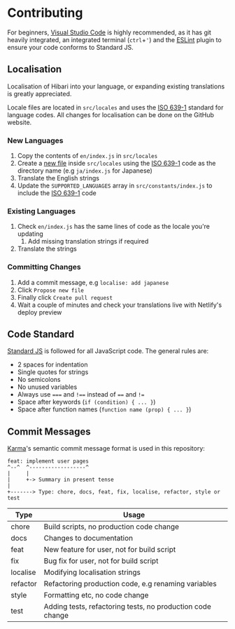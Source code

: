 # Contributing

For beginners, [Visual Studio Code] is highly recommended, as it has
git heavily integrated, an integrated terminal (`ctrl`+`'`) and the
[ESLint] plugin to ensure your code conforms to Standard JS.

## Localisation

Localisation of Hibari into your language, or expanding existing
translations is greatly appreciated.

Locale files are located in `src/locales` and uses the [ISO 639-1]
standard for language codes. All changes for localisation can be
done on the GitHub website.

### New Languages

1. Copy the contents of `en/index.js` in `src/locales`
2. Create a [new file][1] inside `src/locales` using the [ISO 639-1] code as the directory name (e.g `ja/index.js` for Japanese)
3. Translate the English strings
4. Update the `SUPPORTED_LANGUAGES` array in `src/constants/index.js` to include the [ISO 639-1] code

### Existing Languages

1. Check `en/index.js` has the same lines of code as the locale you're updating
    1. Add missing translation strings if required
2. Translate the strings

### Committing Changes

1. Add a commit message, e.g `localise: add japanese`
2. Click `Propose new file`
3. Finally click `Create pull request`
4. Wait a couple of minutes and check your translations live with Netlify's deploy preview

## Code Standard

[Standard JS] is followed for all JavaScript code. The general rules
are:

- 2 spaces for indentation
- Single quotes for strings
- No semicolons
- No unused variables
- Always use `===` and `!==` instead of `==` and `!=`
- Space after keywords (`if (condition) { ... }`)
- Space after function names (`function name (prop) { ... }`)

## Commit Messages

[Karma]'s semantic commit message format is used in this repository:

```text
feat: implement user pages
^--^  ^------------------^
|     |
|     +-> Summary in present tense
|
+-------> Type: chore, docs, feat, fix, localise, refactor, style or test
```

| Type | Usage
| ---- | -----
| chore     | Build scripts, no production code change
| docs      | Changes to documentation
| feat      | New feature for user, not for build script
| fix       | Bug fix for user, not for build script
| localise  | Modifying localisation strings
| refactor  | Refactoring production code, e.g renaming variables
| style     | Formatting etc, no code change
| test      | Adding tests, refactoring tests, no production code change

[Visual Studio Code]:https://code.visualstudio.com
[ESLint]:https://marketplace.visualstudio.com/items?itemName=dbaeumer.vscode-eslint
[ISO 639-1]:https://en.wikipedia.org/wiki/ISO_639
[Standard JS]:http://standardjs.com/rules.html#javascript-standard-style
[Karma]:https://karma-runner.github.io/0.10/dev/git-commit-msg.html

[1]:https://help.github.com/articles/creating-new-files

